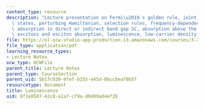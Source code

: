 ```yaml
---
content_type: resource
description: "Lecture presentation on Fermi\u2019 s golden rule, joint density of\
  \ states, perturbing Hamiltonian, selection rules, frequency-dependence of band\
  \ adsorption in direct or indirect band gap SC, absorption above the band edge,\
  \ excitons and exciton absorption, luminescence, low-carrier density, and degeneracy."
file: https://ol-ocw-studio-app-production.s3.amazonaws.com/courses/3-23-electrical-optical-and-magnetic-properties-of-materials-fall-2007/8f1e850742c8a1a7cf9ad0409ad4ef26_lec24.pdf
file_type: application/pdf
learning_resource_types:
- Lecture Notes
ocw_type: OCWFile
parent_title: Lecture Notes
parent_type: CourseSection
parent_uid: 5b1fc039-9fef-b255-e45d-0bccbea70b5f
resourcetype: Document
title: Luminescence
uid: 8f1e8507-42c8-a1a7-cf9a-d0409ad4ef26
---
```

